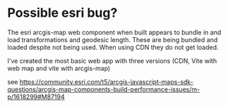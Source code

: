 # Possible esri bug?

The esri arcgis-map web component when built appears to bundle in and load transformations and geodesic length. These are being bundled and loaded despite not being used. When using CDN they do not get loaded.

I've created the most basic web app with three versions (CDN, Vite with web map and vite with arcgis-map)

see https://community.esri.com/t5/arcgis-javascript-maps-sdk-questions/arcgis-map-components-build-performance-issues/m-p/1618299#M87194